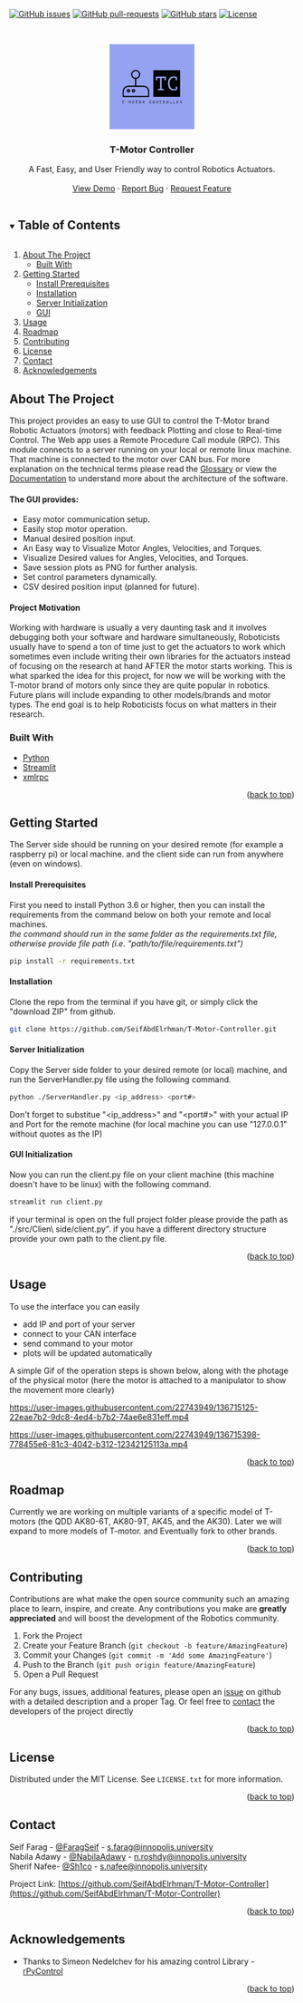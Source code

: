 <div id="top"></div>

[![GitHub issues](https://img.shields.io/github/issues/SeifAbdElrhman/T-Motor-Controller)](https://gitHub.com/SeifAbdElrhman/T-Motor-Controller/issues/)
[![GitHub pull-requests](https://img.shields.io/github/issues-pr/SeifAbdElrhman/T-Motor-Controller)](https://gitHub.com/SeifAbdElrhman/T-Motor-Controller/pulls/)
[![GitHub stars](https://img.shields.io/github/stars/SeifAbdElrhman/T-Motor-Controller)](https://github.com/SeifAbdElrhman/T-Motor-Controller/stargazers)
[![License](https://img.shields.io/badge/license-MIT-green.svg)](https://github.com/SeifAbdElrhman/T-Motor-Controller/blob/main/LICENSE)



<!-- PROJECT LOGO -->
<br />
<p align="center">
   <a href="https://github.com/\/T-Motor-Controller">
    <img src="Images/T-motor controller-logos.jpeg" alt="Logo" width="150" height="150">
  </a>

  <h3 align="center">T-Motor Controller</h3>

  <p align="center">
    A Fast, Easy, and User Friendly way to control Robotics Actuators. 
    <br />
    <br />
    <a href="https://github.com/SeifAbdElrhman/T-Motor-Controller">View Demo</a>
    ·
    <a href="https://github.com/SeifAbdElrhman/T-Motor-Controller/issues">Report Bug</a>
    ·
    <a href="https://github.com/SeifAbdElrhman/T-Motor-Controller/issues">Request Feature</a>
  </p>
</p>



<!-- TABLE OF CONTENTS -->
<details open="open">
  <summary><h2 style="display: inline-block">Table of Contents</h2></summary>
  <ol>
    <li>
      <a href="#about-the-project">About The Project</a>
      <ul>
        <li><a href="#built-with">Built With</a></li>
      </ul>
    </li>
    <li>
      <a href="#getting-started">Getting Started</a>
      <ul>
        <li><a href="#install-prerequisites">Install Prerequisites</a></li>
        <li><a href="#installation">Installation</a></li>
        <li><a href="#server-initialization">Server Initialization</a></li>
        <li><a href="#gui-initialization">GUI</a></li>
      </ul>
    </li>
    <li><a href="#usage">Usage</a></li>
    <li><a href="#roadmap">Roadmap</a></li>
    <li><a href="#contributing">Contributing</a></li>
    <li><a href="#license">License</a></li>
    <li><a href="#contact">Contact</a></li>
    <li><a href="#acknowledgements">Acknowledgements</a></li>
  </ol>
</details>



<!-- ABOUT THE PROJECT -->
## About The Project

<!-- [![Product Name Screen Shot][product-screenshot]](https://example.com) -->

This project provides an easy to use GUI to control the T-Motor brand Robotic Actuators (motors) with feedback Plotting and close to Real-time Control.
The Web app uses a Remote Procedure Call module (RPC). This module connects to a server running on your local or remote linux machine. That machine is connected to the motor over CAN bus. For more explanation on the technical terms please read the [Glossary](documentation/glossary.md) or view the [Documentation](documentation/) to understand more about the architecture of the software.
<br />
#### The GUI provides:
* Easy motor communication setup.
* Easily stop motor operation.
* Manual desired position input.
* An Easy way to Visualize Motor Angles, Velocities, and Torques.
* Visualize Desired values for Angles, Velocities, and Torques.
* Save session plots as PNG for further analysis.
* Set control parameters dynamically.
* CSV desired position input (planned for future).

#### Project Motivation
Working with hardware is usually a very daunting task and it involves debugging both your software and hardware simultaneously, Roboticists usually have to spend a ton of time just to get the actuators to work which sometimes even include writing their own libraries for the actuators instead of focusing on the research at hand AFTER the motor starts working. This is what sparked the idea for this project, for now we will be working with the T-motor brand of motors only since they are quite popular in robotics. Future plans will include expanding to other models/brands and motor types. The end goal is to help Roboticists focus on what matters in their research.



### Built With

* [Python]()
* [Streamlit](https://streamlit.io/)
* [xmlrpc](https://docs.python.org/3/library/xmlrpc.html)

<p align="right">(<a href="#top">back to top</a>)</p>


<!-- GETTING STARTED -->
## Getting Started

The Server side should be running on your desired remote (for example a raspberry pi) or local machine. and the client side can run from anywhere (even on windows).

#### Install Prerequisites
First you need to install Python 3.6 or higher, then you can install the requirements from the command below on both your remote and local machines.<br>
*the command should run in the same folder as the requirements.txt file, otherwise provide file path*
*(i.e. "path/to/file/requirements.txt")*<br/>
  ```sh
  pip install -r requirements.txt
  ```

#### Installation

Clone the repo from the terminal if you have git, or simply click the "download ZIP" from github.
   ```sh
   git clone https://github.com/SeifAbdElrhman/T-Motor-Controller.git
   ```
#### Server Initialization

Copy the Server side folder to your desired remote (or local) machine, and run the ServerHandler.py file using the following command.
   ```sh
   python ./ServerHandler.py <ip_address> <port#>
   ```
   Don't forget to substitue "<ip_address>" and "<port#>" with your actual IP and Port for the remote machine (for local machine you can use "127.0.0.1" without quotes as the IP)
   

#### GUI Initialization 
Now you can run the client.py file on your client machine (this machine doesn't have to be linux) with the following command.
```sh
streamlit run client.py
```
if your terminal is open on the full project folder please provide the path as "./src/Clien\ side/client.py".
if you have a different directory structure provide your own path to the client.py file.

<p align="right">(<a href="#top">back to top</a>)</p>

<!-- USAGE EXAMPLES -->
## Usage

To use the interface you can easily
* add IP and port of your server
* connect to your CAN interface
* send command to your motor
* plots will be updated automatically

A simple Gif of the operation steps is shown below, along with the photage of the physical motor (here the motor is attached to a manipulator to show the movement more clearly)

https://user-images.githubusercontent.com/22743949/136715125-22eae7b2-9dc8-4ed4-b7b2-74ae6e831eff.mp4







https://user-images.githubusercontent.com/22743949/136715398-778455e6-81c3-4042-b312-12342125113a.mp4






<p align="right">(<a href="#top">back to top</a>)</p>

<!-- ROADMAP -->
## Roadmap
Currently we are working on multiple variants of a specific model of T-motors (the QDD AK80-6T, AK80-9T, AK45, and the AK30). Later we will expand to more models of T-motor. and Eventually fork to other brands.

<p align="right">(<a href="#top">back to top</a>)</p>

<!-- CONTRIBUTING -->
## Contributing

Contributions are what make the open source community such an amazing place to learn, inspire, and create. Any contributions you make are **greatly appreciated** and will boost the development of the Robotics community.

1. Fork the Project
2. Create your Feature Branch (`git checkout -b feature/AmazingFeature`)
3. Commit your Changes (`git commit -m 'Add some AmazingFeature'`)
4. Push to the Branch (`git push origin feature/AmazingFeature`)
5. Open a Pull Request

For any bugs, issues, additional features, please open an [issue](https://github.com/SeifAbdElrhman/T-Motor-Controller/issues) on github with a detailed description and a proper Tag. Or feel free to [contact](#contact) the developers of the project directly

<p align="right">(<a href="#top">back to top</a>)</p>

<!-- LICENSE -->
## License

Distributed under the MIT License. See `LICENSE.txt` for more information.

<p align="right">(<a href="#top">back to top</a>)</p>

<!-- CONTACT -->
## Contact

Seif Farag - [@FaragSeif](https://t.me/FaragSeif) - s.farag@innopolis.university
<br />
Nabila Adawy - [@NabilaAdawy](https://t.me/NabilaAdawy) - n.roshdy@innopolis.university
<br />
Sherif Nafee- [@Sh1co](https://t.me/Sh1co) - s.nafee@innopolis.university

Project Link: [https://github.com/SeifAbdElrhman/T-Motor-Controller](https://github.com/SeifAbdElrhman/T-Motor-Controller)

<p align="right">(<a href="#top">back to top</a>)</p>

<!-- ACKNOWLEDGEMENTS -->
## Acknowledgements

* Thanks to Simeon Nedelchev for his amazing control Library - [rPyControl](https://github.com/SimkaNed/rPyControl)

<p align="right">(<a href="#top">back to top</a>)</p>

